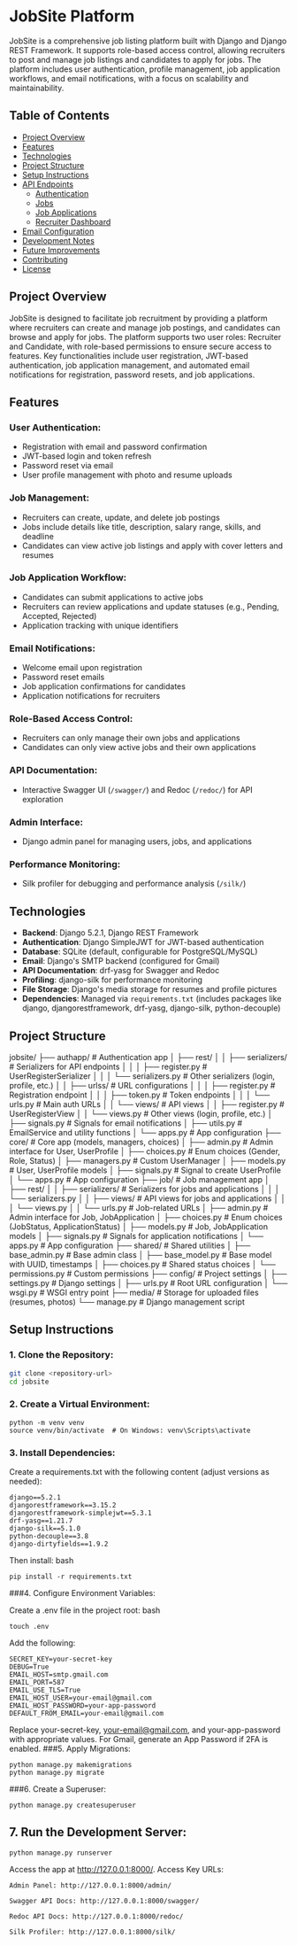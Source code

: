 # JobSite Platform

JobSite is a comprehensive job listing platform built with Django and Django REST Framework. It supports role-based access control, allowing recruiters to post and manage job listings and candidates to apply for jobs. The platform includes user authentication, profile management, job application workflows, and email notifications, with a focus on scalability and maintainability.

## Table of Contents
- [Project Overview](#project-overview)
- [Features](#features)
- [Technologies](#technologies)
- [Project Structure](#project-structure)
- [Setup Instructions](#setup-instructions)
- [API Endpoints](#api-endpoints)
  - [Authentication](#authentication)
  - [Jobs](#jobs)
  - [Job Applications](#job-applications)
  - [Recruiter Dashboard](#recruiter-dashboard)
- [Email Configuration](#email-configuration)
- [Development Notes](#development-notes)
- [Future Improvements](#future-improvements)
- [Contributing](#contributing)
- [License](#license)

## Project Overview
JobSite is designed to facilitate job recruitment by providing a platform where recruiters can create and manage job postings, and candidates can browse and apply for jobs. The platform supports two user roles: Recruiter and Candidate, with role-based permissions to ensure secure access to features. Key functionalities include user registration, JWT-based authentication, job application management, and automated email notifications for registration, password resets, and job applications.

## Features

### User Authentication:
- Registration with email and password confirmation
- JWT-based login and token refresh
- Password reset via email
- User profile management with photo and resume uploads

### Job Management:
- Recruiters can create, update, and delete job postings
- Jobs include details like title, description, salary range, skills, and deadline
- Candidates can view active job listings and apply with cover letters and resumes

### Job Application Workflow:
- Candidates can submit applications to active jobs
- Recruiters can review applications and update statuses (e.g., Pending, Accepted, Rejected)
- Application tracking with unique identifiers

### Email Notifications:
- Welcome email upon registration
- Password reset emails
- Job application confirmations for candidates
- Application notifications for recruiters

### Role-Based Access Control:
- Recruiters can only manage their own jobs and applications
- Candidates can only view active jobs and their own applications

### API Documentation:
- Interactive Swagger UI (`/swagger/`) and Redoc (`/redoc/`) for API exploration

### Admin Interface:
- Django admin panel for managing users, jobs, and applications

### Performance Monitoring:
- Silk profiler for debugging and performance analysis (`/silk/`)

## Technologies
- **Backend**: Django 5.2.1, Django REST Framework
- **Authentication**: Django SimpleJWT for JWT-based authentication
- **Database**: SQLite (default, configurable for PostgreSQL/MySQL)
- **Email**: Django's SMTP backend (configured for Gmail)
- **API Documentation**: drf-yasg for Swagger and Redoc
- **Profiling**: django-silk for performance monitoring
- **File Storage**: Django's media storage for resumes and profile pictures
- **Dependencies**: Managed via `requirements.txt` (includes packages like django, djangorestframework, drf-yasg, django-silk, python-decouple)

## Project Structure
jobsite/
├── authapp/ # Authentication app
│ ├── rest/
│ │ ├── serializers/ # Serializers for API endpoints
│ │ │ ├── register.py # UserRegisterSerializer
│ │ │ └── serializers.py # Other serializers (login, profile, etc.)
│ │ ├── urlss/ # URL configurations
│ │ │ ├── register.py # Registration endpoint
│ │ │ ├── token.py # Token endpoints
│ │ │ └── urls.py # Main auth URLs
│ │ └── views/ # API views
│ │ ├── register.py # UserRegisterView
│ │ └── views.py # Other views (login, profile, etc.)
│ ├── signals.py # Signals for email notifications
│ ├── utils.py # EmailService and utility functions
│ └── apps.py # App configuration
├── core/ # Core app (models, managers, choices)
│ ├── admin.py # Admin interface for User, UserProfile
│ ├── choices.py # Enum choices (Gender, Role, Status)
│ ├── managers.py # Custom UserManager
│ ├── models.py # User, UserProfile models
│ ├── signals.py # Signal to create UserProfile
│ └── apps.py # App configuration
├── job/ # Job management app
│ ├── rest/
│ │ ├── serializers/ # Serializers for jobs and applications
│ │ │ └── serializers.py
│ │ ├── views/ # API views for jobs and applications
│ │ │ └── views.py
│ │ └── urls.py # Job-related URLs
│ ├── admin.py # Admin interface for Job, JobApplication
│ ├── choices.py # Enum choices (JobStatus, ApplicationStatus)
│ ├── models.py # Job, JobApplication models
│ ├── signals.py # Signals for application notifications
│ └── apps.py # App configuration
├── shared/ # Shared utilities
│ ├── base_admin.py # Base admin class
│ ├── base_model.py # Base model with UUID, timestamps
│ ├── choices.py # Shared status choices
│ └── permissions.py # Custom permissions
├── config/ # Project settings
│ ├── settings.py # Django settings
│ ├── urls.py # Root URL configuration
│ └── wsgi.py # WSGI entry point
├── media/ # Storage for uploaded files (resumes, photos)
└── manage.py # Django management script

## Setup Instructions

### 1. Clone the Repository:
```bash
git clone <repository-url>
cd jobsite
```
### 2. Create a Virtual Environment:
```
python -m venv venv
source venv/bin/activate  # On Windows: venv\Scripts\activate
```

### 3. Install Dependencies:
Create a requirements.txt with the following content (adjust versions as needed):
```
django==5.2.1
djangorestframework==3.15.2
djangorestframework-simplejwt==5.3.1
drf-yasg==1.21.7
django-silk==5.1.0
python-decouple==3.8
django-dirtyfields==1.9.2
```
Then install:
bash
```
pip install -r requirements.txt
```
###4. Configure Environment Variables:

Create a .env file in the project root:
bash
```
touch .env
```
Add the following:
```
SECRET_KEY=your-secret-key
DEBUG=True
EMAIL_HOST=smtp.gmail.com
EMAIL_PORT=587
EMAIL_USE_TLS=True
EMAIL_HOST_USER=your-email@gmail.com
EMAIL_HOST_PASSWORD=your-app-password
DEFAULT_FROM_EMAIL=your-email@gmail.com
```
Replace your-secret-key, your-email@gmail.com, and your-app-password with appropriate values. For Gmail, generate an App Password if 2FA is enabled.
###5. Apply Migrations:

```
python manage.py makemigrations
python manage.py migrate
```
###6. Create a Superuser:

```
python manage.py createsuperuser
```
## 7. Run the Development Server:

```
python manage.py runserver
```
Access the app at http://127.0.0.1:8000/.
Access Key URLs:

    Admin Panel: http://127.0.0.1:8000/admin/

    Swagger API Docs: http://127.0.0.1:8000/swagger/

    Redoc API Docs: http://127.0.0.1:8000/redoc/

    Silk Profiler: http://127.0.0.1:8000/silk/
